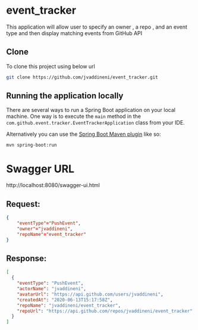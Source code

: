 # event_tracker
This application will allow user to specify an owner , a repo , and an event type and then display matching events from GitHub API

## Clone

To clone this project using below url

```sh
git clone https://github.com/jvaddineni/event_tracker.git
```

## Running the application locally

There are several ways to run a Spring Boot application on your local machine. One way is to execute the `main` method in the `com.github.event.tracker.EventTrackerApplication` class from your IDE.

Alternatively you can use the [Spring Boot Maven plugin](https://docs.spring.io/spring-boot/docs/current/reference/html/build-tool-plugins-maven-plugin.html) like so:

```shell
mvn spring-boot:run
```


# Swagger URL
http://localhost:8080/swagger-ui.html


Request:
-------

```json
{
	"eventType"="PushEvent",
	"owner"="jvaddineni",
	"repoName"="event_tracker"
}
```

Response: 
--------
```json
[
  {
    "eventType": "PushEvent",
    "actorName": "jvaddineni",
    "avatarUrl": "https://api.github.com/users/jvaddineni",
    "createdAt": "2020-06-13T15:17:58Z",
    "repoName": "jvaddineni/event_tracker",
    "repoUrl": "https://api.github.com/repos/jvaddineni/event_tracker"
  }
]
```
